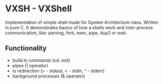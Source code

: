# VXSH - VXShell

Implementation of simple shell made for System Architecture class. Written in pure C.
It demonstrates basics of how a shells work and inter-process communication, like: parsing, fork, exec, pipe, dup2 or wait.

## Functionality
* build in commands (cd, exit)
* pipes (| operator)
* io redirection (> - stdout, < - stdin, ^ - stderr)
* background processes (& operator)
